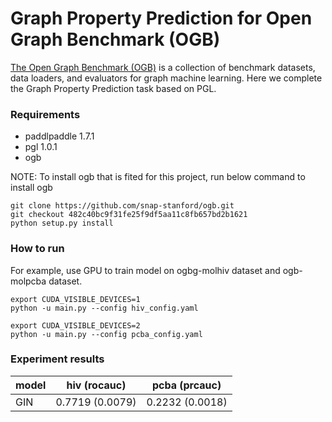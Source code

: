 # Graph Property Prediction for Open Graph Benchmark (OGB)

[The Open Graph Benchmark (OGB)](https://ogb.stanford.edu/) is a collection of benchmark datasets, data loaders, and evaluators for graph machine learning. Here we complete the Graph Property Prediction task based on PGL.

### Requirements

- paddlpaddle 1.7.1
- pgl 1.0.1
- ogb

NOTE: To install ogb that is fited for this project, run below command to install ogb
```
git clone https://github.com/snap-stanford/ogb.git
git checkout 482c40bc9f31fe25f9df5aa11c8fb657bd2b1621
python setup.py install
```

### How to run
For example, use GPU to train model on ogbg-molhiv dataset and ogb-molpcba dataset.
```
export CUDA_VISIBLE_DEVICES=1
python -u main.py --config hiv_config.yaml

export CUDA_VISIBLE_DEVICES=2
python -u main.py --config pcba_config.yaml
```

### Experiment results

| model | hiv (rocauc)| pcba (prcauc)|
|-------|-------------|--------------|
| GIN   |0.7719 (0.0079) | 0.2232 (0.0018) |
